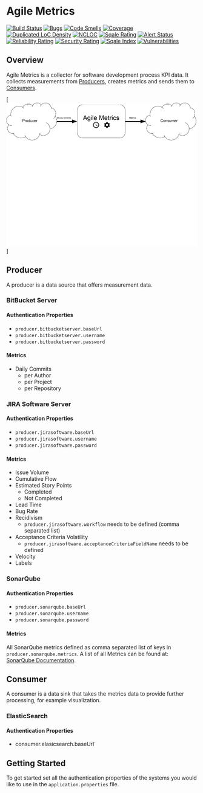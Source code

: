 # Agile Metrics

[![Build Status](https://travis-ci.org/DaGrisa/agile-metrics.svg?branch=master)](https://travis-ci.org/DaGrisa/agile-metrics)
[![Bugs](https://sonarcloud.io/api/project_badges/measure?project=at.grisa.agile-metrics%3Aagile-metrics&metric=bugs)](https://sonarcloud.io/dashboard/index/at.grisa.agile-metrics%3Aagile-metrics)
[![Code Smells](https://sonarcloud.io/api/project_badges/measure?project=at.grisa.agile-metrics%3Aagile-metrics&metric=code_smells)](https://sonarcloud.io/dashboard/index/at.grisa.agile-metrics%3Aagile-metrics)
[![Coverage](https://sonarcloud.io/api/project_badges/measure?project=at.grisa.agile-metrics%3Aagile-metrics&metric=coverage)](https://sonarcloud.io/dashboard/index/at.grisa.agile-metrics%3Aagile-metrics)
[![Duplicated LoC Density](https://sonarcloud.io/api/project_badges/measure?project=at.grisa.agile-metrics%3Aagile-metrics&metric=duplicated_lines_density)](https://sonarcloud.io/dashboard/index/at.grisa.agile-metrics%3Aagile-metrics)
[![NCLOC](https://sonarcloud.io/api/project_badges/measure?project=at.grisa.agile-metrics%3Aagile-metrics&metric=ncloc)](https://sonarcloud.io/dashboard/index/at.grisa.agile-metrics%3Aagile-metrics)
[![Sqale Rating](https://sonarcloud.io/api/project_badges/measure?project=at.grisa.agile-metrics%3Aagile-metrics&metric=sqale_rating)](https://sonarcloud.io/dashboard/index/at.grisa.agile-metrics%3Aagile-metrics)
[![Alert Status](https://sonarcloud.io/api/project_badges/measure?project=at.grisa.agile-metrics%3Aagile-metrics&metric=alert_status)](https://sonarcloud.io/dashboard/index/at.grisa.agile-metrics%3Aagile-metrics)
[![Reliability Rating](https://sonarcloud.io/api/project_badges/measure?project=at.grisa.agile-metrics%3Aagile-metrics&metric=reliability_rating)](https://sonarcloud.io/dashboard/index/at.grisa.agile-metrics%3Aagile-metrics)
[![Security Rating](https://sonarcloud.io/api/project_badges/measure?project=at.grisa.agile-metrics%3Aagile-metrics&metric=security_rating)](https://sonarcloud.io/dashboard/index/at.grisa.agile-metrics%3Aagile-metrics)
[![Sqale Index](https://sonarcloud.io/api/project_badges/measure?project=at.grisa.agile-metrics%3Aagile-metrics&metric=sqale_index)](https://sonarcloud.io/dashboard/index/at.grisa.agile-metrics%3Aagile-metrics)
[![Vulnerabilities](https://sonarcloud.io/api/project_badges/measure?project=at.grisa.agile-metrics%3Aagile-metrics&metric=vulnerabilities)](https://sonarcloud.io/dashboard/index/at.grisa.agile-metrics%3Aagile-metrics)

## Overview

Agile Metrics is a collector for software development process KPI data.
It collects measurements from [Producers](#producer), creates metrics and sends them to [Consumers](#consumer).

[![Agile Metrics Overview](overview.png)]

## <a href="producer"></a>Producer

A producer is a data source that offers measurement data.

### BitBucket Server

#### Authentication Properties

- `producer.bitbucketserver.baseUrl`
- `producer.bitbucketserver.username`
- `producer.bitbucketserver.password`

#### Metrics

- Daily Commits
    - per Author
    - per Project
    - per Repository

### JIRA Software Server

#### Authentication Properties

- `producer.jirasoftware.baseUrl`
- `producer.jirasoftware.username`
- `producer.jirasoftware.password`

#### Metrics

- Issue Volume
- Cumulative Flow
- Estimated Story Points
    - Completed
    - Not Completed
- Lead Time
- Bug Rate
- Recidivism
    - `producer.jirasoftware.workflow` needs to be defined (comma separated list)
- Acceptance Criteria Volatility
    - `producer.jirasoftware.acceptanceCriteriaFieldName` needs to be defined
- Velocity
- Labels

### SonarQube

#### Authentication Properties

- `producer.sonarqube.baseUrl`
- `producer.sonarqube.username`
- `producer.sonarqube.password`

#### Metrics

All SonarQube metrics defined as comma separated list of keys in `producer.sonarqube.metrics`. A list of all Metrics can be found at: [SonarQube Documentation](https://docs.sonarqube.org/display/SONAR/Metric+Definitions).

## <a href="consumer"></a>Consumer

A consumer is a data sink that takes the metrics data to provide further processing, for example visualization.

### ElasticSearch

#### Authentication Properties

- consumer.elasicsearch.baseUrl`

## Getting Started

To get started set all the authentication properties of the systems you would like to use in the `application.properties` file.